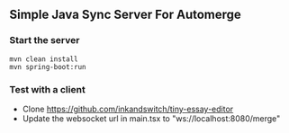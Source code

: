 ## Simple Java Sync Server For Automerge

### Start the server
```
mvn clean install
mvn spring-boot:run
```

### Test with a client

* Clone https://github.com/inkandswitch/tiny-essay-editor
* Update the websocket url in main.tsx to "ws://localhost:8080/merge"
